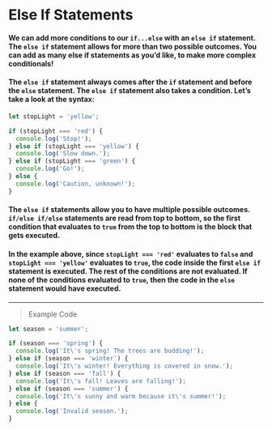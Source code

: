 # Else If Statements

#### We can add more conditions to our `if...else` with an `else if` statement. The `else if` statement allows for more than two possible outcomes. You can add as many else if statements as you’d like, to make more complex conditionals!

#### The `else if` statement always comes after the `if` statement and before the `else` statement. The `else if` statement also takes a condition. Let’s take a look at the syntax:
```js
let stopLight = 'yellow';

if (stopLight === 'red') {
  console.log('Stop!');
} else if (stopLight === 'yellow') {
  console.log('Slow down.');
} else if (stopLight === 'green') {
  console.log('Go!');
} else {
  console.log('Caution, unknown!');
}
```
#### The `else if` statements allow you to have multiple possible outcomes. `if/else if/else` statements are read from top to bottom, so the first condition that evaluates to `true` from the top to bottom is the block that gets executed.

#### In the example above, since `stopLight === 'red'` evaluates to `false` and `stopLight === 'yellow'` evaluates to `true`, the code inside the first `else if` statement is executed. The rest of the conditions are not evaluated. If none of the conditions evaluated to `true`, then the code in the `else` statement would have executed.
---
> Example Code
```js
let season = 'summer';

if (season === 'spring') {
  console.log('It\'s spring! The trees are budding!');
} else if (season === 'winter') {
  console.log('It\'s winter! Everything is covered in snow.');
} else if (season === 'fall') {
  console.log('It\'s fall! Leaves are falling!');
} else if (season === 'summer') {
  console.log('It\'s sunny and warm because it\'s summer!');
} else {
  console.log('Invalid season.');
} 
```